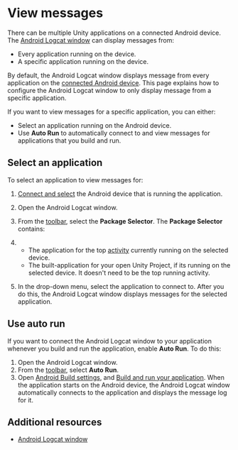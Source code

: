 # View messages

There can be multiple Unity applications on a connected Android device. The [Android Logcat window](android-logcat-window.md) can display messages from:

* Every application running on the device.
* A specific application running on the device.

By default, the Android Logcat window displays message from every application on the [connected Android device](connect-to-a-device). This page explains how to configure the Android Logcat window to only display message from a specific application.

If you want to view messages for a specific application, you can either:

* Select an application running on the Android device.
* Use **Auto Run** to automatically connect to and view messages for applications that you build and run.

## Select an application

To select an application to view messages for:

1. [Connect and select](connect-to-a-device) the Android device that is running the application.

2. Open the Android Logcat window.

3. From the [toolbar](android-logcat-window.md#toolbar), select the **Package Selector**. The **Package Selector** contains:

4. * The application for the top [activity](https://developer.android.com/guide/components/activities/intro-activities) currently running on the selected device.
   * The built-application for your open Unity Project, if its running on the selected device. It doesn't need to be the top running activity.

5. In the drop-down menu, select the application to connect to. After you do this, the Android Logcat window displays messages for the selected application.

## Use auto run

If you want to connect the Android Logcat window to your application whenever you build and run the application, enable **Auto Run**. To do this:

1. Open the Android Logcat window.
2. From the [toolbar](android-logcat-window.md#toolbar), select **Auto Run**.
3. Open [Android Build settings](https://docs.unity3d.com/2021.2/Documentation/Manual/android-build-settings.html#), and [Build and run your application](https://docs.unity3d.com/Manual/android-BuildProcess.html). When the application starts on the Android device, the Android Logcat window automatically connects to the application and displays the message log for it.

## Additional resources

* [Android Logcat window](android-logcat-window.md)